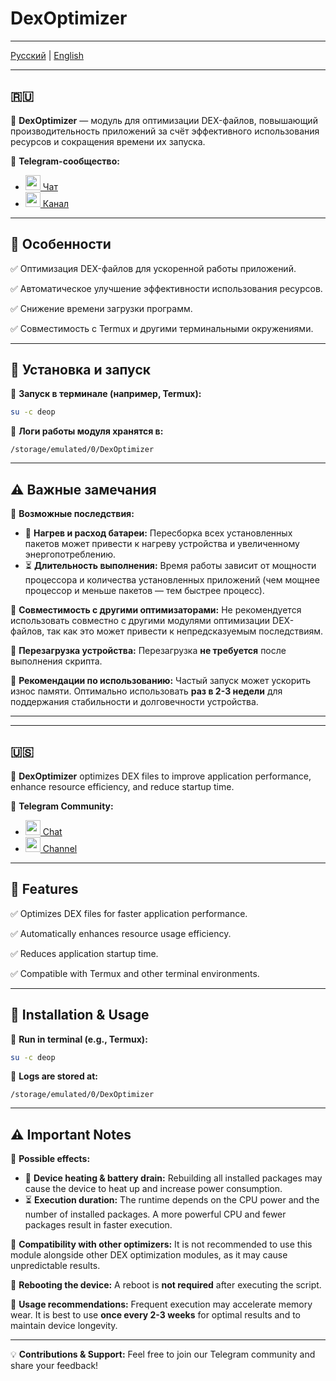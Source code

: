 # DexOptimizer

---

[Русский](№ru) | [English](#en)

---

## 🇷🇺
🚀 **DexOptimizer** — модуль для оптимизации DEX-файлов, повышающий производительность приложений за счёт эффективного использования ресурсов и сокращения времени их запуска.

📢 **Telegram-сообщество:**
- [<img src="https://img.icons8.com/color/48/000000/telegram-app.png" width="24"/> Чат](https://t.me/GhostCISProject_TaD)
- [<img src="https://img.icons8.com/color/48/000000/telegram-app.png" width="24"/> Канал](https://t.me/GhostCISProject)

---

## 📌 Особенности
✅ Оптимизация DEX-файлов для ускоренной работы приложений.

✅ Автоматическое улучшение эффективности использования ресурсов.

✅ Снижение времени загрузки программ.

✅ Совместимость с Termux и другими терминальными окружениями.

---

## 🚀 Установка и запуск
📌 **Запуск в терминале (например, Termux):**
```sh
su -c deop
```

📌 **Логи работы модуля хранятся в:**
```
/storage/emulated/0/DexOptimizer
```

---

## ⚠️ Важные замечания
📌 **Возможные последствия:**
- 📌 **Нагрев и расход батареи:** Пересборка всех установленных пакетов может привести к нагреву устройства и увеличенному энергопотреблению.
- ⏳ **Длительность выполнения:** Время работы зависит от мощности процессора и количества установленных приложений (чем мощнее процессор и меньше пакетов — тем быстрее процесс).

📌 **Совместимость с другими оптимизаторами:**
Не рекомендуется использовать совместно с другими модулями оптимизации DEX-файлов, так как это может привести к непредсказуемым последствиям.

📌 **Перезагрузка устройства:**
Перезагрузка **не требуется** после выполнения скрипта.

📌 **Рекомендации по использованию:**
Частый запуск может ускорить износ памяти. Оптимально использовать **раз в 2-3 недели** для поддержания стабильности и долговечности устройства.

---

---
## 🇺🇸
🚀 **DexOptimizer** optimizes DEX files to improve application performance, enhance resource efficiency, and reduce startup time.

📢 **Telegram Community:**
- [<img src="https://img.icons8.com/color/48/000000/telegram-app.png" width="24"/> Chat](https://t.me/GhostCISProject_TaD)
- [<img src="https://img.icons8.com/color/48/000000/telegram-app.png" width="24"/> Channel](https://t.me/GhostCISProject)

---

## 📌 Features

✅ Optimizes DEX files for faster application performance.

✅ Automatically enhances resource usage efficiency.

✅ Reduces application startup time.

✅ Compatible with Termux and other terminal environments.

---

## 🚀 Installation & Usage
📌 **Run in terminal (e.g., Termux):**
```sh
su -c deop
```

📌 **Logs are stored at:**
```
/storage/emulated/0/DexOptimizer
```

---

## ⚠️ Important Notes
📌 **Possible effects:**
- 📌 **Device heating & battery drain:** Rebuilding all installed packages may cause the device to heat up and increase power consumption.
- ⏳ **Execution duration:** The runtime depends on the CPU power and the number of installed packages. A more powerful CPU and fewer packages result in faster execution.

📌 **Compatibility with other optimizers:**
It is not recommended to use this module alongside other DEX optimization modules, as it may cause unpredictable results.

📌 **Rebooting the device:**
A reboot is **not required** after executing the script.

📌 **Usage recommendations:**
Frequent execution may accelerate memory wear. It is best to use **once every 2-3 weeks** for optimal results and to maintain device longevity.

---

💡 **Contributions & Support:** Feel free to join our Telegram community and share your feedback!


